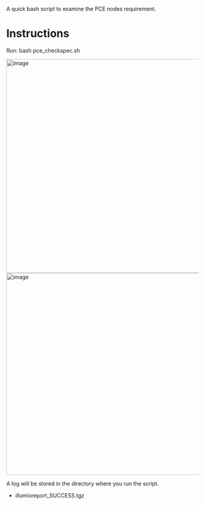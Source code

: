 A quick bash script to examine the PCE nodes requirement.

# Instructions
Run: bash pce_checkspec.sh

<img width="559" alt="image" src="https://user-images.githubusercontent.com/15991040/127792229-d443b4a9-3999-409a-ab37-8b8da70b9d62.png">

<img width="528" alt="image" src="https://user-images.githubusercontent.com/15991040/127792248-2abda409-abbd-422f-b839-ab4ac7bdbee4.png">

A log will be stored in the directory where you run the script.
- illumioreport_SUCCESS.tgz
